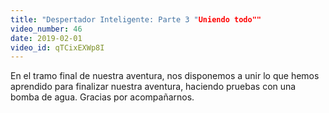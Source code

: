 ```yaml
---
title: "Despertador Inteligente: Parte 3 "Uniendo todo""
video_number: 46
date: 2019-02-01
video_id: qTCixEXWp8I
---
```

En el tramo final de nuestra aventura, nos disponemos a unir lo que hemos aprendido para finalizar nuestra aventura, haciendo pruebas con una bomba de agua.
Gracias por acompañarnos.
